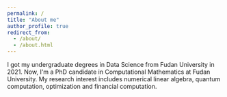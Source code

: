 ```yaml
---
permalink: /
title: "About me"
author_profile: true
redirect_from: 
  - /about/
  - /about.html
---
```


I got my undergraduate degrees in Data Science from Fudan University in 2021. Now, I'm a PhD candidate in Computational Mathematics at Fudan University. My research interest includes numerical linear algebra, quantum computation, optimization and financial computation.  

 
